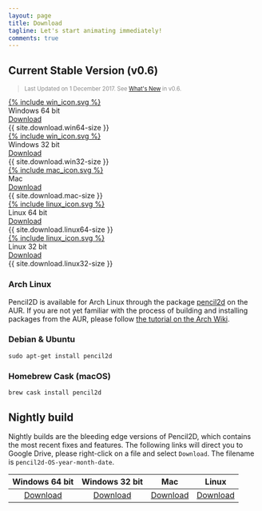 ```yaml
---
layout: page
title: Download
tagline: Let's start animating immediately! 
comments: true
---
```


## Current Stable Version (v0.6)

<blockquote style="color:#898989;font-size:0.8em">
Last Updated on 1 December 2017. See  
<a href="/2017/12/introducing-pencil2d-0.6.html">What's New</a> in v0.6.
</blockquote>

<div class="download-tiles">
<div></div>
<div class="download-tile">
  <a href="{{ site.download.win64 }}">
    {% include win_icon.svg %} 
  </a><br>
  Windows 64 bit <br>
  <a href="{{ site.download.win64 }}">Download</a>
  <div class="download-size">{{ site.download.win64-size }}</div>
</div>

<div class="download-tile">
  <a href="{{ site.download.win32 }}">
    {% include win_icon.svg %}
  </a><br>
  Windows 32 bit <br>
  <a href="{{ site.download.win32 }}">Download</a>
  <div class="download-size">{{ site.download.win32-size }}</div>
</div>

<div class="download-tile">
  <a href="{{ site.download.mac }}">
    {% include mac_icon.svg %}
  </a><br>
  Mac <br>
  <a href="{{ site.download.mac }}">Download</a>
  <div class="download-size">{{ site.download.mac-size }}</div>
</div>

<div class="download-tile">
  <a href="{{ site.download.linux64 }}">
    {% include linux_icon.svg %}
  </a><br>
  Linux 64 bit<br>
  <a href="{{ site.download.linux64 }}">Download</a>
  <div class="download-size">{{ site.download.linux64-size }}</div>
</div>

<div class="download-tile">
  <a href="{{ site.download.linux32 }}">
    {% include linux_icon.svg %}
  </a><br>
  Linux 32 bit<br>
  <a href="{{ site.download.linux32 }}">Download</a>
  <div class="download-size">{{ site.download.linux32-size }}</div>
</div>

</div>
<div style="clear:both"></div>


### Arch Linux

Pencil2D is available for Arch Linux through the package [pencil2d](https://aur.archlinux.org/packages/pencil2d) on the AUR. If you are not yet familiar with the process of building and installing packages from the AUR, please follow [the tutorial on the Arch Wiki](https://wiki.archlinux.org/index.php/Arch_User_Repository#Installing_packages).

### Debian & Ubuntu

```
sudo apt-get install pencil2d
```

### Homebrew Cask (macOS)

```
brew cask install pencil2d
```

## Nightly build <a name="nightlybuild"></a>

Nightly builds are the bleeding edge versions of Pencil2D, which contains the most recent fixes and features. The following links will direct you to Google Drive, please right-click on a file and select `Download`. The filename is `pencil2d-OS-year-month-date`.

| Windows 64 bit   | Windows 32 bit    | Mac             | Linux             |
| :--------------: | :---------------: | :-------------: | :---------------: |
| [Download][0]    | [Download][1]     | [Download][2]   | [Download][3]     |

[0]: https://goo.gl/5pZXED
[1]: https://goo.gl/0rbHu6
[2]: https://goo.gl/PXsLCI
[3]: https://goo.gl/NQuJYr
